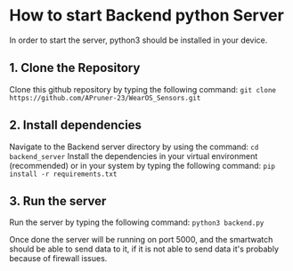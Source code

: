 # How to start Backend python Server
In order to start the server, python3 should be installed in your device.

## 1. Clone the Repository
Clone this github repository by typing the following command:
`git clone https://github.com/APruner-23/WearOS_Sensors.git`

## 2. Install dependencies
Navigate to the Backend server directory by using the command:
`cd backend_server`
Install the dependencies in your virtual environment (recommended) or in your system by typing the following command:
`pip install -r requirements.txt`

## 3. Run the server
Run the server by typing the following command:
`python3 backend.py`

Once done the server will be running on port 5000, and the smartwatch should be able to send data to it, if it is not able to send data it's probably because of firewall issues.

